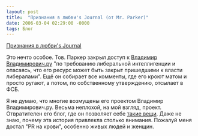 ```yaml
---
layout: post
title:  "Признания в любви's Journal (от Mr. Parker)"
date: 2006-03-04 02:29:00 -0000
tags: Блог
---
```


<a href="http://i_like_parker.livejournal.com/">Признания в любви's Journal</a>

Это нечто особое. Тов. Паркер закрыл доступ к <a href="http://vladimir.vladimirovich.ru/2006-3-23/">Владимир Владимирович.ру</a> "по требованию либеральной интеллигенции и опасаясь, что его ресурс может быть закрыт пришедшими к власти либералами". Ещё он собирает все комменты, где его кроют матом и просто ругают, а потом, по собственному утверждению, отсылает в ФСБ.

Я не думаю, что многие возмущены его проектом Владимир Владимирович.ру. Весьма неплохой, на мой взгляд, проект. Отвратителен его блог, где он позволяет себе <a href="http://www.idiot.ru/2006/03/22/tinzyi/">такие вещи</a>.
Даже не знаю, почему эта история привлекла столько внимания. Пожалуй меня достал "PR на крови", особенно живых людей и женщин.